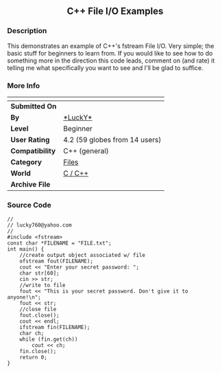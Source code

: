 ﻿<div align="center">

## C\+\+ File I/O Examples


</div>

### Description

This demonstrates an example of C++'s fstream File I/O. Very simple; the basic stuff for beginners to learn from. If you would like to see how to do something more in the direction this code leads, comment on (and rate) it telling me what specifically you want to see and I'll be glad to suffice.
 
### More Info
 


<span>             |<span>
---                |---
**Submitted On**   |
**By**             |[\*LuckY\*](https://github.com/Planet-Source-Code/PSCIndex/blob/master/ByAuthor/lucky.md)
**Level**          |Beginner
**User Rating**    |4.2 (59 globes from 14 users)
**Compatibility**  |C\+\+ \(general\)
**Category**       |[Files](https://github.com/Planet-Source-Code/PSCIndex/blob/master/ByCategory/files__3-2.md)
**World**          |[C / C\+\+](https://github.com/Planet-Source-Code/PSCIndex/blob/master/ByWorld/c-c.md)
**Archive File**   |[](https://github.com/Planet-Source-Code/lucky-c-file-i-o-examples__3-930/archive/master.zip)





### Source Code

```
//
// lucky760@yahoo.com
//
#include <fstream>
const char *FILENAME = "FILE.txt";
int main() {
	//create output object associated w/ file
	ofstream fout(FILENAME);
	cout << "Enter your secret password: ";
	char str[60];
	cin >> str;
	//write to file
	fout << "This is your secret password. Don't give it to anyone!\n";
	fout << str;
	//close file
	fout.close();
	cout << endl;
	ifstream fin(FILENAME);
	char ch;
	while (fin.get(ch))
		cout << ch;
	fin.close();
	return 0;
}
```

